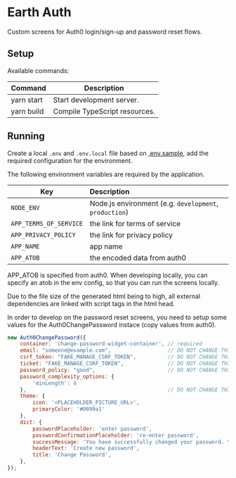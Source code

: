 # Earth Auth

Custom screens for Auth0 login/sign-up and password reset flows.

## Setup

Available commands:

| Command                   | Description                    |
| ------------------------- | ------------------------------ |
| yarn start                | Start development server.      |
| yarn build                | Compile TypeScript resources.  |

## Running

Create a local `.env` and `.env.local` file based on [.env.sample](.env.sample), add the required configuration for the environment. 

The following environment variables are required by the application.

| **Key** | **Description** |
| ------------- |:----------------|
| `NODE_ENV` | Node.js environment (e.g. `development`, `production`) |
| `APP_TERMS_OF_SERVICE` | the link for terms of service |
| `APP_PRIVACY_POLICY` | the link for privacy policy |
| `APP_NAME` | app name |
| `APP_ATOB` | the encoded data from auth0 |

APP_ATOB is specified from auth0. When developing locally, you can specify an atob in the env config, so that you can run the screens locally. 

Due to the file size of the generated html being to high, all external dependencies are linked with script tags in the html head.

In order to develop on the password reset screens, you need to setup some values for the Auth0ChangePassword instace (copy values from auth0).

```javascript
new Auth0ChangePassword({
	container: 'change-password-widget-container', // required
	email: "someone@example.com",                  // DO NOT CHANGE THIS
	csrf_token: "FAKE_MANAGE_CSRF_TOKEN",          // DO NOT CHANGE THIS
	ticket: "FAKE_MANAGE_CSRF_TOKEN",              // DO NOT CHANGE THIS
	password_policy: "good",                       // DO NOT CHANGE THIS
	password_complexity_options: {
		'minLength': 8
	},                                             // DO NOT CHANGE THIS
	theme: {
		icon: '<PLACEHOLDER_PICTURE_URL>',
		primaryColor: '#0099a1'
	},
	dict: {
		passwordPlaceholder: 'enter password',
		passwordConfirmationPlaceholder: 're-enter password',
		successMessage: 'You have successfully changed your password. You may now sign in with your new password.',
		headerText: 'Create new password',
		title: 'Change Password',
	},
});
````
 

